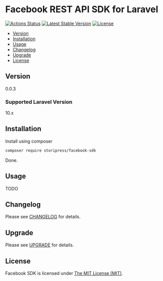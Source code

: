 # Facebook REST API SDK for Laravel

[![Actions Status](https://github.com/storipress/facebook-sdk/workflows/Testing/badge.svg)](https://github.com/storipress/facebook-sdk/actions)
[![Latest Stable Version](https://poser.pugx.org/storipress/facebook-sdk/v/stable)](https://packagist.org/packages/storipress/facebook-sdk)
[![License](https://poser.pugx.org/storipress/facebook-sdk/license)](https://packagist.org/packages/storipress/facebook-sdk)

- [Version](#version)
- [Installation](#installation)
- [Usage](#usage)
- [Changelog](#changelog)
- [Upgrade](#upgrade)
- [License](#license)

## Version

0.0.3

### Supported Laravel Version

10.x

## Installation

Install using composer

```sh
composer require storipress/facebook-sdk
```

Done.

## Usage

TODO

## Changelog

Please see [CHANGELOG](CHANGELOG.md) for details.

## Upgrade

Please see [UPGRADE](UPGRADE.md) for details.

## License

Facebook SDK is licensed under [The MIT License (MIT)](LICENSE).
